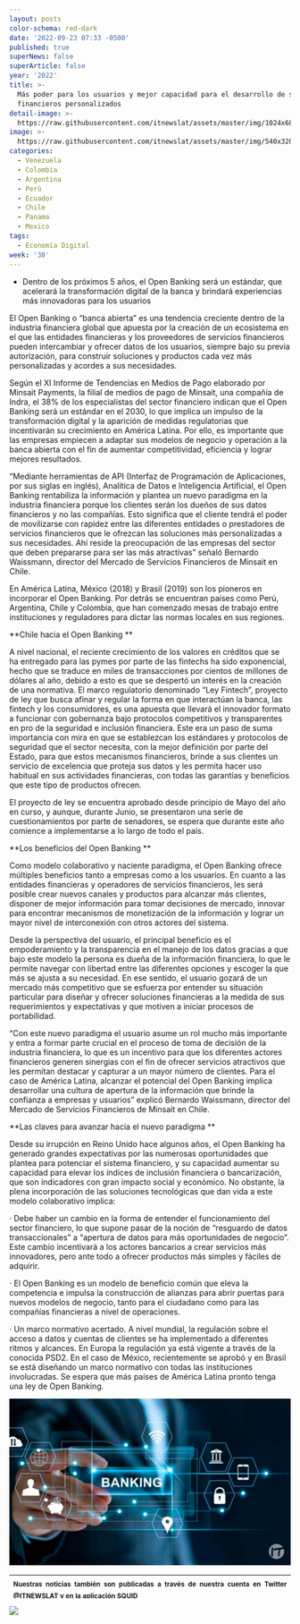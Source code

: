 ```yaml
---
layout: posts
color-schema: red-dark
date: '2022-09-23 07:33 -0500'
published: true
superNews: false
superArticle: false
year: '2022'
title: >-
  Más poder para los usuarios y mejor capacidad para el desarrollo de servicios
  financieros personalizados
detail-image: >-
  https://raw.githubusercontent.com/itnewslat/assets/master/img/1024x680/banking-g.jpg
image: >-
  https://raw.githubusercontent.com/itnewslat/assets/master/img/540x320/banking-p.jpg
categories:
  - Venezuela
  - Colombia
  - Argentina
  - Perú
  - Ecuador
  - Chile
  - Panama
  - Mexico
tags:
  - Economía Digital
week: '38'
---
```

- Dentro de los próximos 5 años, el Open Banking será un estándar, que acelerará la transformación digital de la banca y brindará experiencias más innovadoras para los usuarios

El Open Banking o “banca abierta” es una tendencia creciente dentro de la industria financiera global que apuesta por la creación de un ecosistema en el que las entidades financieras y los proveedores de servicios financieros pueden intercambiar y ofrecer datos de los usuarios, siempre bajo su previa autorización, para construir soluciones y productos cada vez más personalizadas y acordes a sus necesidades.  

Según el XI Informe de Tendencias en Medios de Pago elaborado por Minsait Payments, la filial de medios de pago de Minsait, una compañía de Indra, el 38% de los especialistas del sector financiero indican que el Open Banking será un estándar en el 2030, lo que implica un impulso de la transformación digital y la aparición de medidas regulatorias que incentivarán su crecimiento en América Latina. Por ello, es importante que las empresas empiecen a adaptar sus modelos de negocio y operación a la banca abierta con el fin de aumentar competitividad, eficiencia y lograr mejores resultados. 

“Mediante herramientas de API (Interfaz de Programación de Aplicaciones, por sus siglas en inglés), Analítica de Datos e Inteligencia Artificial, el Open Banking rentabiliza la información y plantea un nuevo paradigma en la industria financiera porque los clientes serán los dueños de sus datos financieros y no las compañías. Esto significa que el cliente tendrá el poder de movilizarse con rapidez entre las diferentes entidades o prestadores de servicios financieros que le ofrezcan las soluciones más personalizadas a sus necesidades. Ahí reside la preocupación de las empresas del sector que deben prepararse para ser las más atractivas” señaló Bernardo Waissmann, director del Mercado de Servicios Financieros de Minsait en Chile.

En América Latina, México (2018) y Brasil (2019) son los pioneros en incorporar el Open Banking. Por detrás      se encuentran países como Perú, Argentina, Chile y Colombia, que han comenzado mesas de trabajo entre instituciones y reguladores para dictar las normas locales en sus regiones.

**Chile hacia el Open Banking **

A nivel nacional, el reciente crecimiento de los valores en créditos que se ha entregado para las pymes por parte de las fintechs ha sido exponencial, hecho que se traduce en miles de transacciones por cientos de millones de dólares al año, debido a esto es que se despertó un interés en la creación de una normativa. El marco regulatorio denominado “Ley Fintech”, proyecto de ley que busca afinar y regular la forma en que interactúan la banca, las fintech y los consumidores, es una apuesta que llevará el innovador formato a funcionar con gobernanza bajo protocolos competitivos y transparentes en pro de la seguridad e inclusión financiera. Este era un paso de suma importancia con mira en que se establezcan los estándares y protocolos de seguridad que el sector necesita, con la mejor definición por parte del Estado, para que estos mecanismos financieros, brinde a sus clientes un servicio de excelencia que proteja sus datos y les permita hacer uso habitual en sus actividades financieras, con todas las garantías y beneficios que este tipo de productos ofrecen.

El proyecto de ley se encuentra aprobado desde principio de Mayo del año en curso, y aunque, durante Junio, se presentaron una serie de cuestionamientos por parte de senadores, se espera que durante este año comience a implementarse a lo largo de todo el país.

**Los beneficios del Open Banking **

Como modelo colaborativo y naciente paradigma, el Open Banking ofrece múltiples beneficios tanto a empresas como a los usuarios. En cuanto a las entidades financieras y operadores de servicios financieros, les será posible crear nuevos canales y productos para alcanzar más clientes, disponer de mejor información para tomar decisiones de mercado, innovar para encontrar mecanismos de monetización de la información y lograr un mayor nivel de interconexión con otros actores del sistema. 

Desde la perspectiva del usuario, el principal beneficio es el empoderamiento y la transparencia en el manejo de los datos gracias a que bajo este modelo la persona es dueña de la información financiera, lo que le permite navegar con libertad entre las diferentes opciones y escoger la que más se ajusta a su necesidad. En ese sentido, el usuario gozará de un mercado más competitivo que se esfuerza por entender su situación particular para diseñar y ofrecer soluciones financieras a la medida de sus requerimientos y expectativas y que motiven a iniciar procesos de portabilidad. 

“Con este nuevo paradigma el usuario asume un rol mucho más importante y entra a formar parte crucial en el proceso de toma de decisión de la industria financiera, lo que es un incentivo para que los diferentes actores financieros generen sinergias con el fin de ofrecer servicios atractivos que les permitan destacar y capturar a un mayor número de clientes. Para el caso de América Latina, alcanzar el potencial del Open Banking implica desarrollar una cultura de apertura de la información que brinde la confianza a empresas y usuarios” explicó Bernardo Waissmann, director del Mercado de Servicios Financieros de Minsait en Chile. 

**Las claves para avanzar hacia el nuevo paradigma **

Desde su irrupción en Reino Unido hace algunos años, el Open Banking ha generado grandes expectativas por las numerosas oportunidades que plantea para potenciar el sistema financiero, y su capacidad aumentar su capacidad para elevar los índices de inclusión financiera o bancarización, que son indicadores con gran impacto social y económico. No obstante, la plena incorporación de las soluciones tecnológicas que dan vida a este modelo colaborativo implica: 

· Debe haber un cambio en la forma de entender el funcionamiento del sector financiero, lo que supone pasar de la noción de “resguardo de datos transaccionales” a “apertura de datos para más oportunidades de negocio”. Este cambio incentivará a los actores bancarios a crear servicios más innovadores, pero ante todo a ofrecer productos más simples y fáciles de adquirir. 
 
· El Open Banking es un modelo de beneficio común que eleva la competencia e impulsa la construcción de alianzas para abrir puertas para nuevos modelos de negocio, tanto para el ciudadano como para las compañías financieras a nivel de operaciones.  
 
· Un marco normativo acertado. A nivel mundial, la regulación sobre el acceso a datos y cuentas de clientes se ha implementado a diferentes ritmos y alcances. En Europa la regulación ya está vigente a través de la conocida PSD2. En el caso de México, recientemente se aprobó y en Brasil se está diseñando un marco normativo con todas las instituciones involucradas. Se espera que más países de América Latina pronto tenga una ley de Open Banking.

![](https://raw.githubusercontent.com/itnewslat/assets/master/img/540x320/banking-p.jpg)

<table style="height: 42px;" width="569">
<tbody>
<tr>
<td style="text-align: justify;"><sub><strong>Nuestras noticias también son publicadas a través de nuestra cuenta en Twitter <a href="https://twitter.com/itnewslat?lang=es">@ITNEWSLAT</a> y en la aplicación <a href="https://squidapp.co/en/">SQUID</a></strong></sub></td>
</tr>
</tbody>
</table>

<img src="https://tracker.metricool.com/c3po.jpg?hash=56f88a41e39ab42c063cc51676587a04"/>



